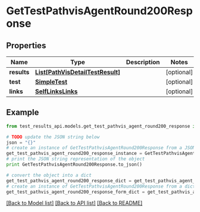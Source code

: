 # GetTestPathvisAgentRound200Response


## Properties
Name | Type | Description | Notes
------------ | ------------- | ------------- | -------------
**results** | [**List[PathVisDetailTestResult]**](PathVisDetailTestResult.md) |  | [optional] 
**test** | [**SimpleTest**](SimpleTest.md) |  | [optional] 
**links** | [**SelfLinksLinks**](SelfLinksLinks.md) |  | [optional] 

## Example

```python
from test_results_api.models.get_test_pathvis_agent_round200_response import GetTestPathvisAgentRound200Response

# TODO update the JSON string below
json = "{}"
# create an instance of GetTestPathvisAgentRound200Response from a JSON string
get_test_pathvis_agent_round200_response_instance = GetTestPathvisAgentRound200Response.from_json(json)
# print the JSON string representation of the object
print GetTestPathvisAgentRound200Response.to_json()

# convert the object into a dict
get_test_pathvis_agent_round200_response_dict = get_test_pathvis_agent_round200_response_instance.to_dict()
# create an instance of GetTestPathvisAgentRound200Response from a dict
get_test_pathvis_agent_round200_response_form_dict = get_test_pathvis_agent_round200_response.from_dict(get_test_pathvis_agent_round200_response_dict)
```
[[Back to Model list]](../README.md#documentation-for-models) [[Back to API list]](../README.md#documentation-for-api-endpoints) [[Back to README]](../README.md)


